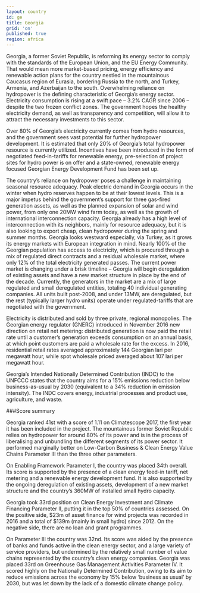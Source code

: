 ```yaml
---
layout: country
id: ge
title: Georgia
grid: 'on'
published: true
region: africa
---
```


Georgia, a former Soviet Republic, is reforming its energy sector to comply with the standards of the European Union, and the EU Energy Community. That would mean more market-based pricing, energy efficiency and renewable action plans for the country nestled in the mountainous Caucasus region of Eurasia, bordering Russia to the north, and Turkey, Armenia, and Azerbaijan to the south. Overwhelming reliance on hydropower is the defining characteristic of Georgia’s energy sector. Electricity consumption is rising at a swift pace – 3.2% CAGR since 2006 – despite the two frozen conflict zones. The government hopes the healthy electricity demand, as well as transparency and competition, will allow it to attract the necessary investments to this sector.

Over 80% of Georgia’s electricity currently comes from hydro resources, and the government sees vast potential for further hydropower development. It is estimated that only 20% of Georgia’s total hydropower resource is currently utilized. Incentives have been introduced in the form of negotiated feed-in-tariffs for renewable energy, pre-selection of project sites for hydro power is on offer and a state-owned, renewable energy focused Georgian Energy Development Fund has been set up.

The country’s reliance on hydropower poses a challenge in maintaining seasonal resource adequacy. Peak electric demand in Georgia occurs in the winter when hydro reserves happen to be at their lowest levels. This is a major impetus behind the government’s support for three gas-fired generation assets, as well as the planned expansion of solar and wind power, from only one 20MW wind farm today, as well as the growth of international interconnection capacity. Georgia already has a high level of interconnection with its neighbors, mainly for resource adequacy, but it is also looking to export cheap, clean hydropower during the spring and summer months. Georgia looks westward especially, via Turkey, as it grows its energy markets with European integration in mind.
Nearly 100% of the Georgian population has access to electricity, which is procured through a mix of regulated direct contracts and a residual wholesale market, where only 12% of the total electricity generated passes. The current power market is changing under a brisk timeline – Georgia will begin deregulation of existing assets and have a new market structure in place by the end of the decade. Currently, the generators in the market are a mix of large regulated and small deregulated entities, totaling 40 individual generating companies. All units built post-2008, and under 13MW, are deregulated, but the rest (typically larger hydro units) operate under regulated-tariffs that are negotiated with the government.

Electricity is distributed and sold by three private, regional monopolies. The Georgian energy regulator (GNERC) introduced in November 2016 new direction on retail net metering: distributed generation is now paid the retail rate until a customer’s generation exceeds consumption on an annual basis, at which point customers are paid a wholesale rate for the excess. In 2016, residential retail rates averaged approximately 144 Georgian lari per megawatt hour, while spot wholesale priced averaged about 107 lari per megawatt hour.

Georgia’s Intended Nationally Determined Contribution (INDC) to the UNFCCC states that the country aims for a 15% emissions reduction below business-as-usual by 2030 (equivalent to a 34% reduction in emission intensity). The INDC covers energy, industrial processes and product use, agriculture, and waste.


###Score summary

Georgia ranked 41st with a score of 1.11 on Climatescope 2017, the first year it has been included in the project. The mountainous former Soviet Republic relies on hydropower for around 80% of its power and is in the process of liberalising and unbundling the different segments of its power sector. It performed marginally better on Low-Carbon Business & Clean Energy Value Chains Parameter III than the three other parameters.

On Enabling Framework Parameter I, the country was placed 34th overall. Its score is supported by the presence of a clean energy feed-in tariff, net metering and a renewable energy development fund. It is also supported by the ongoing deregulation of existing assets, development of a new market structure and the country’s 360MW of installed small hydro capacity.

Georgia took 33rd position on Clean Energy Investment and Climate Financing Parameter II, putting it in the top 50% of countries assessed. On the positive side, $23m of asset finance for wind projects was recorded in 2016 and a total of $139m (mainly in small hydro) since 2012. On the negative side, there are no loan and grant programmes.  

On Parameter III the country was 32nd. Its score was aided by the presence of banks and funds active in the clean energy sector, and a large variety of service providers, but undermined by the relatively small number of value chains represented by the country’s clean energy companies. 
Georgia was placed 33rd on Greenhouse Gas Management Activities Parameter IV. It scored highly on the Nationally Determined Contribution, owing to its aim to reduce emissions across the economy by 15% below ‘business as usual’ by 2030, but was let down by the lack of a domestic climate change policy.

